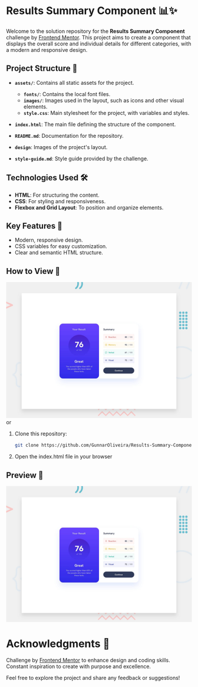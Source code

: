 # Results Summary Component 📊✨

Welcome to the solution repository for the **Results Summary Component** challenge by [Frontend Mentor](https://www.frontendmentor.io/challenges/results-summary-component-CE_K6s0maV). This project aims to create a component that displays the overall score and individual details for different categories, with a modern and responsive design.

## Project Structure 📂

- **`assets/`**: Contains all static assets for the project.

  - **`fonts/`**: Contains the local font files.
  - **`images/`**: Images used in the layout, such as icons and other visual elements.
  - **`style.css`**: Main stylesheet for the project, with variables and styles.

- **`index.html`**: The main file defining the structure of the component.
- **`README.md`**: Documentation for the repository.
- **`design`**: Images of the project's layout.
- **`style-guide.md`**: Style guide provided by the challenge.

## Technologies Used 🛠️

- **HTML**: For structuring the content.
- **CSS**: For styling and responsiveness.
- **Flexbox and Grid Layout**: To position and organize elements.

## Key Features 🌟

- Modern, responsive design.
- CSS variables for easy customization.
- Clear and semantic HTML structure.

## How to View 🚀

![Click here](./design/desktop-preview.jpg) or

1. Clone this repository:

   ```bash
   git clone https://github.com/GunnarOliveira/Results-Summary-Component.git
   ```

2. Open the index.html file in your browser

## Preview 👀

![Design preview for the Blog preview card coding challenge](./design/desktop-preview.jpg)

# Acknowledgments 🙏

Challenge by [Frontend Mentor](https://www.frontendmentor.io/) to enhance design and coding skills.  
Constant inspiration to create with purpose and excellence.

Feel free to explore the project and share any feedback or suggestions!
